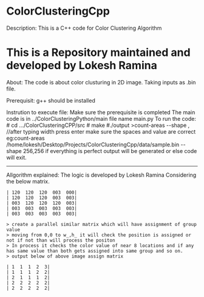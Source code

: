 # ColorClusteringCpp
Description:
	This is a C++ code for Color Clustering Algorithm

This is a Repository maintained and developed by Lokesh Ramina
===================================================================
About: 
 	The code is about color clusturing in 2D image.
 	Taking inputs as .bin file.

Prerequisit:
	g++ should be installed

Instrution to execute file:
	Make sure the prerequisite is completed
	The main code is in ../ColorClusteringPython/main
	file name main.py
	To run the code:
		# cd .../ColorClusteringCPP/src
		# make
		#./output
		>count-areas <file full Location from root> --shape <Height>,<Width> 	//after typing width press enter make sure the spaces and value are correct
			eg:count-areas /home/lokesh/Desktop/Projects/ColorClusteringCpp/data/sample.bin --shape 256,256
	if everything is perfect output will be generated or else code will exit.

-------------------------------------------------------------------
Allgorithm explained:
	The logic is developed by Lokesh Ramina
	Considering the below matrix.
	
	| 120  120  120  003  000|
	| 120  120	120  003  003|	
	| 003  120  120  120  003|
	| 003  003  003  003  003|
	| 003  003  003  003  003|
	
	> create a parallel similar matrix which will have assignment of group value
	> moving from 0,0 to w_,h_ it will check the position is assigned or not if not than will process the positon
	> In process it checks the color value of near 8 locations and if any has same value than both gets assigned into same group and so on.
	> output below of above image assign matrix

	| 1  1  1  2  3|
	| 1  1	1  2  2|	
	| 2  1  1  1  2|
	| 2  2  2  2  2|
	| 2  2  2  2  2|

	

